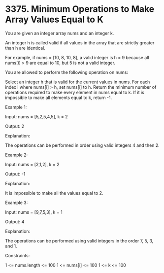# 3375. Minimum Operations to Make Array Values Equal to K


You are given an integer array nums and an integer k.

An integer h is called valid if all values in the array that are strictly greater than h are identical.

For example, if nums = [10, 8, 10, 8], a valid integer is h = 9 because all nums[i] > 9 are equal to 10, but 5 is not a valid integer.

You are allowed to perform the following operation on nums:

Select an integer h that is valid for the current values in nums.
For each index i where nums[i] > h, set nums[i] to h.
Return the minimum number of operations required to make every element in nums equal to k. If it is impossible to make all elements equal to k, return -1.

 

Example 1:

Input: nums = [5,2,5,4,5], k = 2

Output: 2

Explanation:

The operations can be performed in order using valid integers 4 and then 2.

Example 2:

Input: nums = [2,1,2], k = 2

Output: -1

Explanation:

It is impossible to make all the values equal to 2.

Example 3:

Input: nums = [9,7,5,3], k = 1

Output: 4

Explanation:

The operations can be performed using valid integers in the order 7, 5, 3, and 1.

 

Constraints:

1 <= nums.length <= 100 
1 <= nums[i] <= 100
1 <= k <= 100